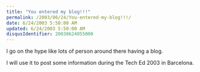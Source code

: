 ```yaml
---
title: "You entered my blog!!!"
permalink: /2003/06/24/You-entered-my-blog!!!/
date: 6/24/2003 5:50:00 AM
updated: 6/24/2003 5:50:00 AM
disqusIdentifier: 20030624055000
---
```




I go on the hype like lots of person around there having a blog.
<!-- more -->

I will use it to post some information during the Tech Ed 2003 in 
Barcelona.
